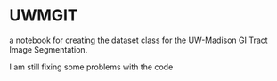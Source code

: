 # UWMGIT
a notebook for creating the dataset class for the UW-Madison GI Tract Image Segmentation.

I am still fixing some problems with the code
